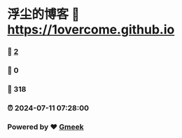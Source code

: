 # 浮尘的博客 :link: https://1overcome.github.io 
### :page_facing_up: [2](https://1overcome.github.io/tag.html) 
### :speech_balloon: 0 
### :hibiscus: 318 
### :alarm_clock: 2024-07-11 07:28:00 
### Powered by :heart: [Gmeek](https://github.com/Meekdai/Gmeek)
